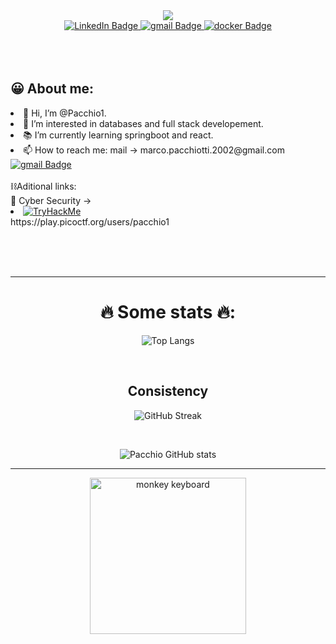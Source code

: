 <div id="header" align="center">
 <img src="https://media.giphy.com/media/scZPhLqaVOM1qG4lT9/giphy.gif"/>
</div>
<div id="badges" style="justify-content:center;align-items:center;"align="center">
  <a href="https://www.linkedin.com/in/marco-pacchiotti-62182423b/">
    <img src="https://img.shields.io/badge/LinkedIn-blue?style=for-the-badge&logo=linkedin&logoColor=white" alt="LinkedIn Badge"/>
  </a>
  <a href="mailto:marco.pacchiotti.2002@gmail.com"">
   <img src="https://img.shields.io/badge/gmail-red?style=for-the-badge&logo=gmail&logoColor=white" alt="gmail Badge"/>
  </a>
  <a href="https://hub.docker.com/u/pacchio1">
    <img src="https://img.shields.io/badge/Docker-blue?style=for-the-badge&logo=docker&logoColor=white" alt="docker Badge"/>
  </a>

</div>
<div align="center">
<img src="https://komarev.com/ghpvc/?username=pacchio1&style=flat-square&color=blueviolet" alt=""/>
</div>
<br><br><br>
<div id="about">
 <h2> 😀 About me:</h2>
 <li>👋 Hi, I’m @Pacchio1.<br/></li>
 <li>👀 I’m interested in databases and full stack developement.<br/></li>
 <li>📚 I’m currently learning springboot and react.<br/></li>
  <!-- <li>❤️ I’m looking to work on databases or System administrator and/or System integrator.<br/></li>  -->
 <li>📫 How to reach me: mail -> marco.pacchiotti.2002@gmail.com <br/><a href="mailto:marco.pacchiotti.2002@gmail.com"">
   <img src="https://img.shields.io/badge/gmail-red?style=for-the-badge&logo=gmail&logoColor=white" alt="gmail Badge"/>
  </a></li>
 <br>
 ⛓️Aditional links:<br/>
 🤖 Cyber Security -> <li><a href="https://tryhackme.com/p/Monkey420"><img src="https://tryhackme-badges.s3.amazonaws.com/Monkey420.png" alt="TryHackMe"> </a></li><a>https://play.picoctf.org/users/pacchio1</a><br/>
<!--  <li>💼 Replit-> https://replit.com/@marcopacchiotti</li>  -->
 <!-- • 💪 leetcode -> <a href="https://leetcode.com/pacchio/">![LeetCode](https://leetcard.jacoblin.cool/Pacchio?theme=dark)</a>-->
</div>

<br><br><br>

<hr/>
<div align="center">
<h1>🔥 Some stats 🔥:</h1>
 
![Top Langs](https://github-readme-stats.vercel.app/api/top-langs/?username=pacchio1&layout=compact&theme=radical)

<br/>
<h2>Consistency</h2>

![GitHub Streak](http://github-readme-streak-stats.herokuapp.com?user=pacchio1&theme=dark&background=141321)

<br/>

![Pacchio GitHub stats](https://github-readme-stats.vercel.app/api?username=pacchio1&show_icons=true&theme=radical)

<hr>
<img src="https://media.giphy.com/media/zOvBKUUEERdNm/giphy.gif" alt="monkey keyboard" height="250px"  align="center"/>
</div>
